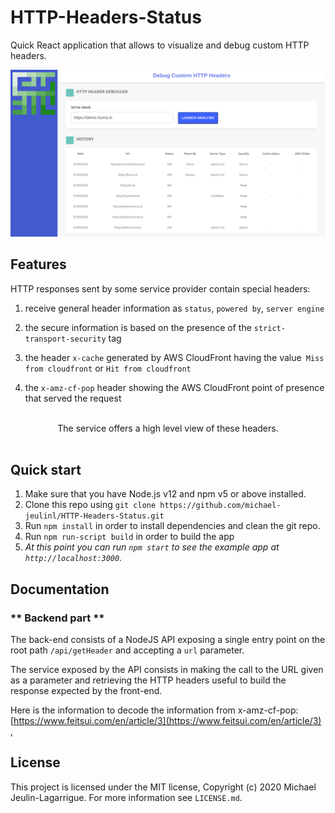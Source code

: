 # HTTP-Headers-Status
Quick React application that allows to visualize and debug custom HTTP headers.

![screenshot](https://github.com/michael-jeulinl/HTTP-Headers-Status/blob/master/screenshot.png?raw=true)


## Features
HTTP responses sent by some service provider contain special headers:
1. receive general header information as `status`, `powered by`, `server engine`

2. the secure information is based on the presence of the `strict-transport-security` tag

3. the header `x-cache` generated by AWS CloudFront having the value` Miss from cloudfront` or `Hit from cloudfront`

4. the `x-amz-cf-pop` header showing the AWS CloudFront point of presence that served the request

<br />
<div align="center">The service offers a high level view of these headers.</div>
<br />

## Quick start
1.  Make sure that you have Node.js v12 and npm v5 or above installed.
2.  Clone this repo using `git clone https://github.com/michael-jeulinl/HTTP-Headers-Status.git`
3.  Run `npm install` in order to install dependencies and clean the git repo.<br />
4.  Run `npm run-script build` in order to build the app
5.  _At this point you can run `npm start` to see the example app at `http://localhost:3000`._

## Documentation
### ** Backend part **
The back-end consists of a NodeJS API exposing a single entry point on the root path `/api/getHeader` and accepting a `url` parameter.

The service exposed by the API consists in making the call to the URL given as a parameter and retrieving the HTTP headers useful to build the response expected by the front-end.

Here is the information to decode the information from x-amz-cf-pop: [https://www.feitsui.com/en/article/3](https://www.feitsui.com/en/article/3) ,

## License
This project is licensed under the MIT license, Copyright (c) 2020 Michael
Jeulin-Lagarrigue. For more information see `LICENSE.md`.
